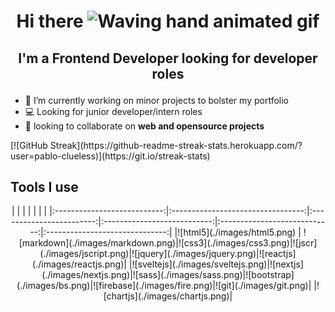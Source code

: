 # <p align="center">Hi there <img src="https://raw.githubusercontent.com/nixin72/nixin72/master/wave.gif" alt="Waving hand animated gif" height="45" width="45" /> </p>

## <p align="center">I'm a Frontend Developer looking for developer roles</p>

- 🔭 I’m currently working on minor projects to bolster my portfolio
- 💻 Looking for junior developer/intern roles
- 🚀 looking to collaborate on **web and opensource projects**

<p aligh="center">
[![GitHub Streak](https://github-readme-streak-stats.herokuapp.com/?user=pablo-clueless)](https://git.io/streak-stats)
</p>

## Tools I use

<p align="center">
|                             |                                   |                          |                             |                              |                                |
|:---------------------------:|:---------------------------------:|:------------------------:|:---------------------------:|:----------------------------:|:------------------------------:|
|![html5](./images/html5.png) | ![markdown](./images/markdown.png)|![css3](./images/css3.png)|![jscr](./images/jscript.png)|![jquery](./images/jquery.png)|![reactjs](./images/reactjs.png)|
|![sveltejs](./images/sveltejs.png)|![nextjs](./images/nextjs.png)|![sass](./images/sass.png)|![bootstrap](./images/bs.png)|![firebase](./images/fire.png)|![git](./images/git.png)|
|![chartjs](./images/chartjs.png)|
</p>
